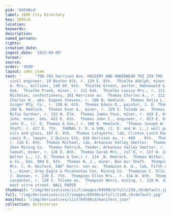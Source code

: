 ```yaml
---
pid: '04590cd'
label: 1895 City Directory
key: 1895cd
location: 
keywords: 
description: 
named_persons: 
rights: 
creation_date: 
ingest_date: '2023-08-09'
format: 
source: 
order: '4590'
layout: cmhc_item
text: '      "700-703 Harrison Ave. HOSIERY AND UNDERWEAR THI 259 THO  Thielen Alfred,
  civil engineer, 19 Boston blk, r. 134 E. 8th.  Thielke Adolph, miner, r. 111 Oak.  Thielke
  A. Mrs., milliner, 140 EK. 6th.  Thielke Ernest, porter, Hahnewald & Co., r. 111
  Oak.  Thielke Frank, miner, r. 111 Oak.  Thielke Louise Mrs., r, 111 Oak.  Thies
  Nicholas, confectionery, 201 Harrison av.  Thomas Charles A., r. 212 E. 10th.  Thomas
  Charles H., wks. Eugene Stevens, r. 108 N. Hemlock.  Thomas Delia L. Mrs., bkkpr,
  Singer Mfg. Co., r. 328 W. 6th.  Thomas Edwin O., painter, J. D. Thomas & Son, r.
  108 N. Hemlock.  Thomas Even G., miner, r. 129 S. Toledo av.  Thomas James, teamster,
  Rufus Gardner, r. 332 W. Elm.  Thomas James Foss, miner, r. 428 E. 6th.  Thomas
  John, miner, bds. 422 E. 6th.  Thomas John C., engineer, r. 823 E. 6th.  Thomas
  Johr D., (J. D. Thomas & Son,) r. 108 N. Hemlock.  ‘Thomas Joseph W., foreman, Capitol
  Shaft, r. 417 E. 7th.  THOMAS J. D. & SON, (J. D. and W. L.,) wall paper, paints,
  oils and glass, 107 E. 4th.  Thomas Lafayette, lab, Clinton Lunch Room, 108 E. 4th.  Thomas
  Lewis R., lawyer, 2 Quincy blk, 416 Harrison av, r. 400  . 8th.  Thomas L. A., expressman,
  r. 116 E. 6th.  Thomas Michael, lab, Arkansas Valley Smelter.  Thomas N. G., engineer,
  Ibex Mining Co.  Thomas Patrick, feeder, Arkansas Valley Smelter, r. Stringtown.  Thomas
  Samuel, miner, r. 126 E. 8th.  Thomas Sarah Mrs., col’d, r. 227 W. 2d. .  Thomas
  Walter L., (J. D. Thomas & Son,) r. 114 _N. Hemlock.  Thomas Wilbur, sawyer, Guller
  & Co., bds. 804 E. 6th.  Thomas W. J., miner, Bon Air Shaft.  Thompson A. B., photographer,
  Mrs. C. H. Hosford, 506” Harri- son av.  Thompson A. H., lab, Fifth Avenue Hotel.  Thompson
  C., miner, Grey Eagle & Pocahontas Con. Mining Co.  Thompson C. Olin, sawyer, R.
  J. Donnen, r. 220 E. 7th.  Thompson Ellen Mrs., r. 134 W. 8th.  Thompson Henry,
  carpenter, r. 120 S. Toledo av.  Thompson Henry, mining, r. 110 W. 3d.  J. J QUINN,
  mast virra street. WALL PAPER    '
thumbnail: "/img/derivatives/iiif/images/04590cd/full/250,/0/default.jpg"
full: "/img/derivatives/iiif/images/04590cd/full/1140,/0/default.jpg"
manifest: "/img/derivatives/iiif/04590cd/manifest.json"
collection: directories
---
```

